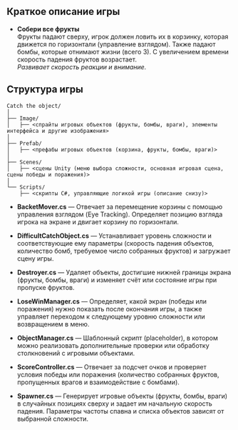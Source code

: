 ## Краткое описание игры

- **Собери все фрукты**  
    Фрукты падают сверху, игрок должен ловить их в корзинку, которая движется по горизонтали (управление взглядом). Также падают бомбы, которые отнимают жизни (всего 3). С увеличением времени скорость падения фруктов возрастает.  
    _Развивает скорость реакции и внимание._

## Структура игры

```
Catch the object/
│
├── Image/
│   ├── <спрайты игровых объектов (фрукты, бомбы, враги), элементы интерфейса и другие изображения>
│
├── Prefab/
│   ├── <префабы игровых объектов (корзина, фрукты, бомбы, враги)>
│
├── Scenes/
│   ├── <сцены Unity (меню выбора сложности, основная игровая сцена, сцены победы и поражения)>
│
└── Scripts/
    ├── <скрипты C#, управляющие логикой игры (описание снизу)>
```

- **BacketMover.cs** — Отвечает за перемещение корзины с помощью управления взглядом (Eye Tracking). Определяет позицию взгляда игрока на экране и двигает корзину по горизонтали.
    
- **DifficultCatchObject.cs** — Устанавливает уровень сложности и соответствующие ему параметры (скорость падения объектов, количество бомб, требуемое число собранных фруктов) и загружает сцену игры.
    
- **Destroyer.cs** — Удаляет объекты, достигшие нижней границы экрана (фрукты, бомбы, враги) и изменяет счёт или состояние игры при пропуске фруктов.
    
- **LoseWinManager.cs** — Определяет, какой экран (победы или поражения) нужно показать после окончания игры, а также управляет переходом к следующему уровню сложности или возвращением в меню.
    
- **ObjectManager.cs** — Шаблонный скрипт (placeholder), в котором можно реализовать дополнительные проверки или обработку столкновений с игровыми объектами.
    
- **ScoreController.cs** — Отвечает за подсчет очков и проверяет условия победы или поражения (количество собранных фруктов, пропущенных врагов и взаимодействие с бомбами).
    
- **Spawner.cs** — Генерирует игровые объекты (фрукты, бомбы, враги) в случайных позициях сверху и задает им начальную скорость падения. Параметры частоты спавна и списка объектов зависят от выбранной сложности.